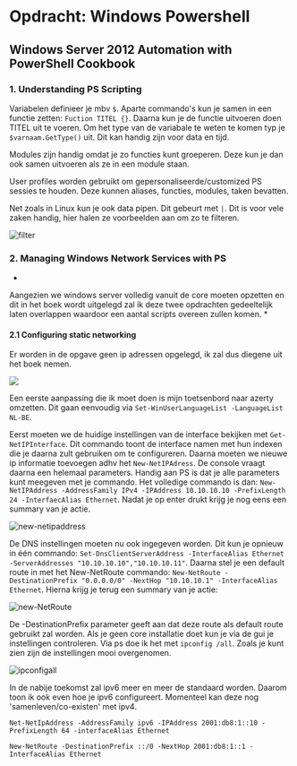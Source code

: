 # Opdracht: Windows Powershell #
## Windows Server 2012 Automation with PowerShell Cookbook ##
### 1. Understanding PS Scripting ###
Variabelen definieer je mbv `$`. Aparte commando's kun je samen in een functie zetten: `Fuction TITEL {}`. Daarna kun je de functie uitvoeren doen TITEL uit te voeren. Om het type van de variabale te weten te komen typ je `$varnaam.GetType()` uit. Dit kan handig zijn voor data en tijd. 

Modules zijn handig omdat je zo functies kunt groeperen. Deze kun je dan ook samen uitvoeren als ze in een module staan. 

User profiles worden gebruikt om gepersonaliseerde/customized PS sessies te houden. Deze kunnen aliases, functies, modules, taken bevatten.

Net zoals in Linux kun je ook data pipen. Dit gebeurt met `|`. Dit is voor vele zaken handig, hier halen ze voorbeelden aan om zo te filteren. 

![filter](https://github.com/HoGentTIN/ops3-g01/blob/master/deelopdracht02/img/d0f5b297a0d48d8ad70a9a3010fb585a.png?raw=true)

### 2. Managing Windows Network Services with PS ###
*
Aangezien we windows server volledig vanuit de core moeten opzetten en dit in het boek wordt uitgelegd zal ik deze twee opdrachten gedeeltelijk laten overlappen waardoor een aantal scripts overeen zullen komen. *

#### 2.1 Configuring static networking ####
Er worden in de opgave geen ip adressen opgelegd, ik zal dus diegene uit het boek nemen. 

![](https://github.com/HoGentTIN/ops3-g01/blob/master/deelopdracht02/img/42d5c46acb67ef8f10b48a6427a2bb7d.png?raw=true)

Een eerste aanpassing die ik moet doen is mijn toetsenbord naar azerty omzetten. Dit gaan eenvoudig via `Set-WinUserLanguageList -LanguageList NL-BE`.

Eerst moeten we de huidige instellingen van de interface bekijken met `Get-NetIPInterface`. Dit commando toont de interface namen met hun indexen die je daarna zult gebruiken om te configureren. Daarna moeten we nieuwe ip informatie toevoegen adhv het `New-NetIPAdress`. De console vraagt daarna een helemaal parameters. Handig aan PS is dat je alle parameters kunt meegeven met je commando. Het volledige commando is dan: `New-NetIPAddress -AddressFamily IPv4 -IPAddress 10.10.10.10 -PrefixLength 24 -InterfaecAlias Ethernet`. Nadat je op enter drukt krijg je nog eens een summary van je actie. 

![new-netipaddress](https://github.com/HoGentTIN/ops3-g01/blob/master/deelopdracht02/img/new-netipaddress.png?raw=true)

De DNS instellingen moeten nu ook ingegeven worden. Dit kun je opnieuw in één commando: `Set-DnsClientServerAddress -InterfaceAlias Ethernet -ServerAddresses "10.10.10.10","10.10.10.11"`. 
Daarna stel je een default route in met het New-NetRoute commando: `New-NetRoute -DestinationPrefix "0.0.0.0/0" -NextHop "10.10.10.1" -InterfaceAlias Ethernet`. Hierna krijg je terug een summary van je actie: 

![new-NetRoute](https://github.com/HoGentTIN/ops3-g01/blob/master/deelopdracht02/img/new-netroute.png?raw=true)

De -DestinationPrefix parameter geeft aan dat deze route als default route gebruikt zal worden. Als je geen core installatie doet kun je via de gui je instellingen controleren. Via ps doe ik het met `ipconfig /all`. Zoals je kunt zien zijn de instellingen mooi overgenomen. 

![ipconfigall](https://github.com/HoGentTIN/ops3-g01/blob/master/deelopdracht02/img/ipconfigall.png?raw=true)

In de nabije toekomst zal ipv6 meer en meer de standaard worden. Daarom toon ik ook even hoe je ipv6 configureert. Momenteel kan deze nog 'samenleven/co-existen' met ipv4. 

`Net-NetIpAddress -AddressFamily ipv6 -IPAddress 2001:db8:1::10 -PrefixLength 64 -interfaceAlias Ethernet`

`New-NetRoute -DestinationPrefix ::/0 -NextHop 2001:db8:1::1 -InterfaceAlias Ethernet`






